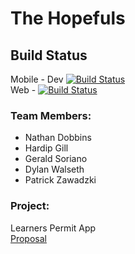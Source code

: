 # The Hopefuls

## Build Status
Mobile - Dev [![Build Status](https://www.bitrise.io/app/34230546933bd9d2.svg?token=Z5m1MRuvK333yvFOnZLG8Q&branch=mobile-dev)](https://www.bitrise.io/app/34230546933bd9d2)<br>
Web - [![Build Status](https://travis-ci.org/msoeSE/TheHopefuls.svg?branch=master)](https://travis-ci.org/msoeSE/TheHopefuls)

### Team Members:
- Nathan Dobbins
- Hardip Gill
- Gerald Soriano
- Dylan Walseth
- Patrick Zawadzki

### Project:  
Learners Permit App
<br>
[Proposal](https://drive.google.com/open?id=1a1WPt0h_ixvS4GUeVV-ja2_aBUneJKW8MO80pYrCKQY)

